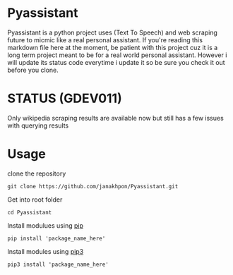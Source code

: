 # Pyassistant
  Pyassistant is a python project uses (Text To Speech) and web scraping future to micmic like a real personal assistant. If you're reading this markdown file here at the moment, be patient with this project cuz it is a long term project meant to be for a real world personal assistant. However i will update its status code everytime i update it so be sure you check it out before you clone.


# STATUS (GDEV011)
  Only wikipedia scraping results are available now but still has a few issues with querying results




# Usage

clone the repository

    git clone https://github.com/janakhpon/Pyassistant.git

Get into root folder

    cd Pyassistant

Install modulues using [pip](https://www.npmjs.com/)

    pip install 'package_name_here'

Install modules using [pip3](https://yarnpkg.com/en/)

    pip3 install 'package_name_here'



```
